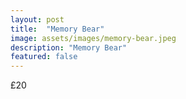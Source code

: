 ```yaml
---
layout: post
title:  "Memory Bear"
image: assets/images/memory-bear.jpeg
description: "Memory Bear"
featured: false
---
```


£20
